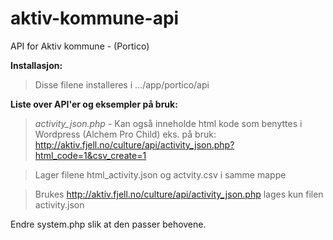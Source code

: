 # aktiv-kommune-api
API for Aktiv kommune - (Portico)

**Installasjon:**

>Disse filene installeres i .../app/portico/api

**Liste over API'er og eksempler på bruk:**

>_activity_json.php_ - Kan også inneholde html kode som benyttes i Wordpress (Alchem Pro Child) 
eks. på bruk: http://aktiv.fjell.no/culture/api/activity_json.php?html_code=1&csv_create=1

>Lager filene html_activity.json og actvity.csv i samme mappe

>Brukes http://aktiv.fjell.no/culture/api/activity_json.php lages kun filen activity.json

Endre system.php slik at den passer behovene.
